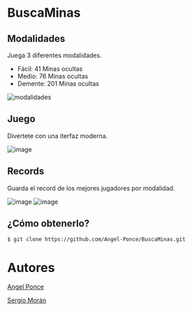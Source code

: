 # BuscaMinas
## Modalidades
Juega 3 diferentes modalidades.
- Fácil: 41 Minas ocultas
- Medio: 76 Minas ocultas
- Demente: 201 Minas ocultas

![modalidades](https://user-images.githubusercontent.com/60164099/104354211-810c5f80-54ce-11eb-9045-0a264fa56980.JPG)

## Juego
Divertete con una iterfaz moderna.

![image](https://user-images.githubusercontent.com/60164099/104354569-fd9f3e00-54ce-11eb-88a9-9ba429a6a699.png)

## Records
Guarda el record de los mejores jugadores por modalidad.

![image](https://user-images.githubusercontent.com/60164099/104354628-1871b280-54cf-11eb-9a22-4fa5fe123cac.png) 
![image](https://user-images.githubusercontent.com/60164099/104354768-54a51300-54cf-11eb-8bd2-902f0f7fc742.png)

## ¿Cómo obtenerlo?
```sh
$ git clone https://github.com/Angel-Ponce/BuscaMinas.git
```
# Autores

[Angel Ponce](https://github.com/Angel-Ponce)

[Sergio Morán](https://github.com/Fernando1221)
